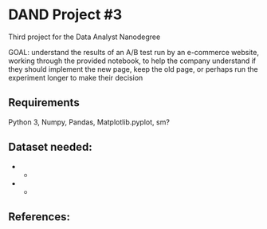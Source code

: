 # DAND Project \#3
Third project for the Data Analyst Nanodegree

GOAL: understand the results of an A/B test run by an e-commerce website, working through the provided notebook, to help the company understand if they should implement the new page, keep the old page, or perhaps run the experiment longer to make their decision

## Requirements
Python 3, Numpy, Pandas, Matplotlib.pyplot, sm?

## Dataset needed:
- -
- -

## References:
